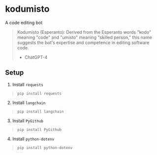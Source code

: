 # kodumisto
A code editing bot

> Kodumisto (Esperanto): Derived from the Esperanto words "kodo" meaning "code" and "umisto" meaning "skilled person," this name suggests the bot's expertise and competence in editing software code.
> - ChatGPT-4


## Setup

1. Install `requests`

> `pip install requests`

2. Install `langchain`

> `pip install langchain`


3. Install `PyGithub`

> `pip install PyGithub`

4. Install `python-dotenv`

> `pip install python-dotenv`
